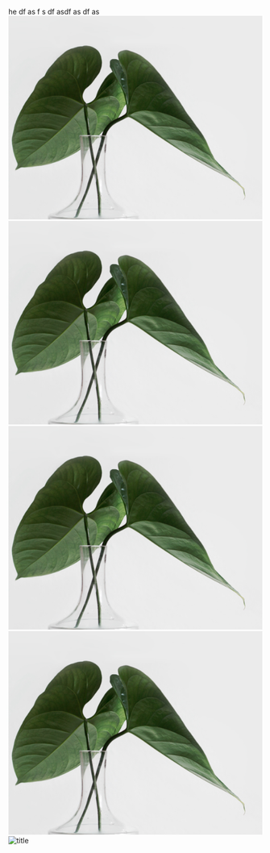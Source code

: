 he
df
as
f
s
df 
asdf
as
df
as
![abc](./1.png)
![abc](./1.png)
![abc](./1.png)
![abc](./1.png)
![title](https://i.imgur.com/2z0HGtu.png)